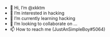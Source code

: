 - 👋 Hi, I’m @xkktm
- 👀 I’m interested in hacking 
- 🌱 I’m currently learning hacking
- 💞️ I’m looking to collaborate on ...
- 📫 How to reach me (JustAnSimpleBoy#5064)

